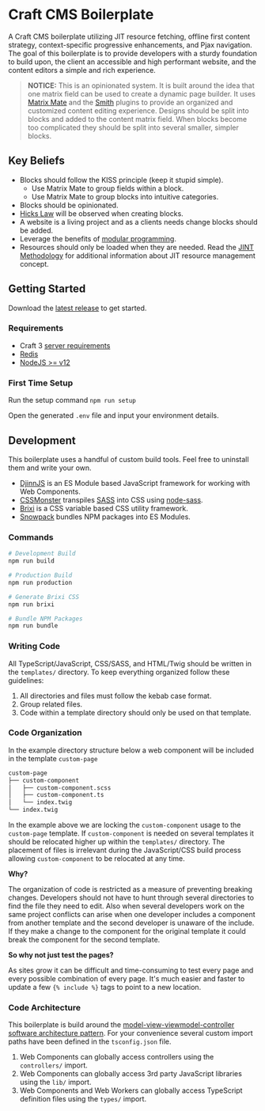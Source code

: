 # Craft CMS Boilerplate

A Craft CMS boilerplate utilizing JIT resource fetching, offline first content strategy, context-specific progressive enhancements, and Pjax navigation. The goal of this boilerplate is to provide developers with a sturdy foundation to build upon, the client an accessible and high performant website, and the content editors a simple and rich experience.

> **NOTICE:** This is an opinionated system. It is built around the idea that one matrix field can be used to create a dynamic page builder. It uses [Matrix Mate](https://plugins.craftcms.com/matrixmate) and the [Smith](https://plugins.craftcms.com/smith) plugins to provide an organized and customized content editing experience. Designs should be split into blocks and added to the content matrix field. When blocks become too complicated they should be split into several smaller, simpler blocks.

## Key Beliefs

-   Blocks should follow the KISS principle (keep it stupid simple).
    -   Use Matrix Mate to group fields within a block.
    -   Use Matrix Mate to group blocks into intuitive categories.
-   Blocks should be opinionated.
-   [Hicks Law](https://lawsofux.com/hicks-law) will be observed when creating blocks.
-   A website is a living project and as a clients needs change blocks should be added.
-   Leverage the benefits of [modular programming](https://en.wikipedia.org/wiki/Modular_programming).
-   Resources should only be loaded when they are needed. Read the [JINT Methodology](https://jintmethod.dev/) for additional information about JIT resource management concept.

## Getting Started

Download the [latest release](https://github.com/codewithkyle/craftcms-boilerplate/releases) to get started.

### Requirements

-   Craft 3 [server requirements](https://docs.craftcms.com/v3/requirements.html)
-   [Redis](https://redis.io/)
-   [NodeJS >= v12](https://nodejs.org/en/)

### First Time Setup

Run the setup command `npm run setup`

Open the generated `.env` file and input your environment details.

## Development

This boilerplate uses a handful of custom build tools. Feel free to uninstall them and write your own.

-   [DjinnJS](https://djinnjs.com/) is an ES Module based JavaScript framework for working with Web Components.
-   [CSSMonster](https://github.com/codewithkyle/cssmonster) transpiles [SASS](https://sass-lang.com/) into CSS using [node-sass](https://github.com/sass/node-sass).
-   [Brixi](https://github.com/codewithkyle/brixi) is a CSS variable based CSS utility framework.
-   [Snowpack](https://www.snowpack.dev/) bundles NPM packages into ES Modules.

### Commands

```sh
# Development Build
npm run build

# Production Build
npm run production

# Generate Brixi CSS
npm run brixi

# Bundle NPM Packages
npm run bundle
```

### Writing Code

All TypeScript/JavaScript, CSS/SASS, and HTML/Twig should be written in the `templates/` directory. To keep everything organized follow these guidelines:

1. All directories and files must follow the kebab case format.
1. Group related files.
1. Code within a template directory should only be used on that template.

### Code Organization

In the example directory structure below a web component will be included in the template `custom-page`

```sh
custom-page
├── custom-component
│   ├── custom-component.scss
│   ├── custom-component.ts
│   └── index.twig
└── index.twig
```

In the example above we are locking the `custom-component` usage to the `custom-page` template. If `custom-component` is needed on several templates it should be relocated higher up within the `templates/` directory. The placement of files is irrelevant during the JavaScript/CSS build process allowing `custom-component` to be relocated at any time.

**Why?**

The organization of code is restricted as a measure of preventing breaking changes. Developers should not have to hunt through several directories to find the file they need to edit. Also when several developers work on the same project conflicts can arise when one developer includes a component from another template and the second developer is unaware of the include. If they make a change to the component for the original template it could break the component for the second template.

**So why not just test the pages?**

As sites grow it can be difficult and time-consuming to test every page and every possible combination of every page. It's much easier and faster to update a few `{% include %}` tags to point to a new location.

### Code Architecture

This boilerplate is build around the [model-view-viewmodel-controller software architecture pattern](https://mvvmc.jintmethod.dev/). For your convenience several custom import paths have been defined in the `tsconfig.json` file.

1. Web Components can globally access controllers using the `controllers/` import.
1. Web Components can globally access 3rd party JavaScript libraries using the `lib/` import.
1. Web Components and Web Workers can globally access TypeScript definition files using the `types/` import.
